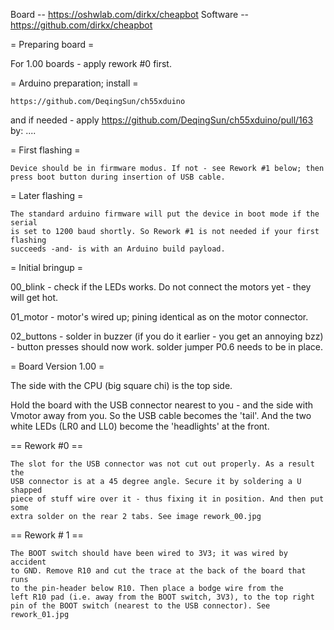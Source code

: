 Board -- https://oshwlab.com/dirkx/cheapbot
Software -- https://github.com/dirkx/cheapbot

= Preparing board = 

For 1.00 boards - apply rework #0 first.

= Arduino preparation; install =

	https://github.com/DeqingSun/ch55xduino

and if needed - apply https://github.com/DeqingSun/ch55xduino/pull/163 by: ....

= First flashing =

	Device should be in firmware modus. If not - see Rework #1 below; then
	press boot button during insertion of USB cable.

= Later flashing =

	The standard arduino firmware will put the device in boot mode if the serial
	is set to 1200 baud shortly. So Rework #1 is not needed if your first flashing
	succeeds -and- is with an Arduino build payload.

= Initial bringup =

00_blink	- check if the LEDs works. Do not connect the motors yet - they will get hot.

01_motor	- motor's wired up; pining identical as on the motor connector. 

02_buttons	- solder in buzzer (if you do it earlier - you get an annoying bzz) - button presses should now work.
		  solder jumper P0.6 needs to be in place.

= Board Version 1.00 =

The side with the CPU (big square chi) is the top side.

Hold the board with the USB connector nearest to you - and the side with Vmotor
away from you. So the USB cable becomes the 'tail'. And the two white LEDs (LR0
and LL0) become the 'headlights' at the front. 

== Rework #0 ==

	The slot for the USB connector was not cut out properly. As a result the
	USB connector is at a 45 degree angle. Secure it by soldering a U shapped
	piece of stuff wire over it - thus fixing it in position. And then put some
	extra solder on the rear 2 tabs. See image rework_00.jpg

== Rework # 1 ==

	The BOOT switch should have been wired to 3V3; it was wired by accident
	to GND. Remove R10 and cut the trace at the back of the board that runs
	to the pin-header below R10. Then place a bodge wire from the
	left R10 pad (i.e. away from the BOOT switch, 3V3), to the top right
	pin of the BOOT switch (nearest to the USB connector). See rework_01.jpg

